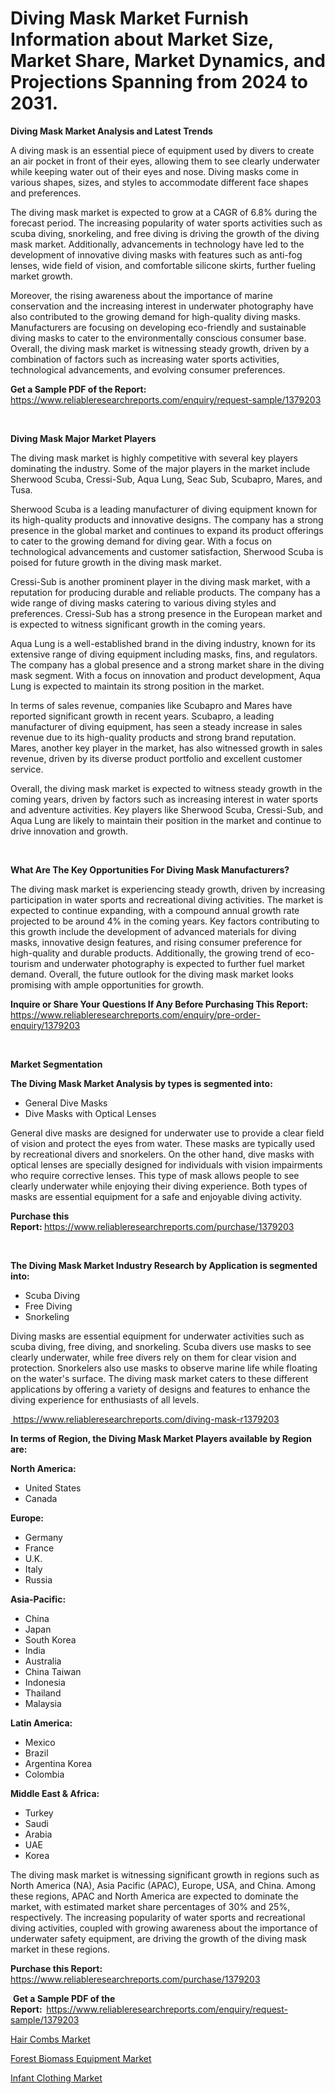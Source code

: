 <p><h1>Diving Mask Market Furnish Information about Market Size, Market Share, Market Dynamics, and Projections Spanning from 2024 to 2031.</h1></p><p><strong>Diving Mask Market Analysis and Latest Trends</strong></p>
<p><p>A diving mask is an essential piece of equipment used by divers to create an air pocket in front of their eyes, allowing them to see clearly underwater while keeping water out of their eyes and nose. Diving masks come in various shapes, sizes, and styles to accommodate different face shapes and preferences.</p><p>The diving mask market is expected to grow at a CAGR of 6.8% during the forecast period. The increasing popularity of water sports activities such as scuba diving, snorkeling, and free diving is driving the growth of the diving mask market. Additionally, advancements in technology have led to the development of innovative diving masks with features such as anti-fog lenses, wide field of vision, and comfortable silicone skirts, further fueling market growth.</p><p>Moreover, the rising awareness about the importance of marine conservation and the increasing interest in underwater photography have also contributed to the growing demand for high-quality diving masks. Manufacturers are focusing on developing eco-friendly and sustainable diving masks to cater to the environmentally conscious consumer base. Overall, the diving mask market is witnessing steady growth, driven by a combination of factors such as increasing water sports activities, technological advancements, and evolving consumer preferences.</p></p>
<p><strong>Get a Sample PDF of the Report:&nbsp;</strong> <a href="https://www.reliableresearchreports.com/enquiry/request-sample/1379203">https://www.reliableresearchreports.com/enquiry/request-sample/1379203</a></p>
<p>&nbsp;</p>
<p><strong>Diving Mask Major Market Players</strong></p>
<p><p>The diving mask market is highly competitive with several key players dominating the industry. Some of the major players in the market include Sherwood Scuba, Cressi-Sub, Aqua Lung, Seac Sub, Scubapro, Mares, and Tusa.</p><p>Sherwood Scuba is a leading manufacturer of diving equipment known for its high-quality products and innovative designs. The company has a strong presence in the global market and continues to expand its product offerings to cater to the growing demand for diving gear. With a focus on technological advancements and customer satisfaction, Sherwood Scuba is poised for future growth in the diving mask market.</p><p>Cressi-Sub is another prominent player in the diving mask market, with a reputation for producing durable and reliable products. The company has a wide range of diving masks catering to various diving styles and preferences. Cressi-Sub has a strong presence in the European market and is expected to witness significant growth in the coming years.</p><p>Aqua Lung is a well-established brand in the diving industry, known for its extensive range of diving equipment including masks, fins, and regulators. The company has a global presence and a strong market share in the diving mask segment. With a focus on innovation and product development, Aqua Lung is expected to maintain its strong position in the market.</p><p>In terms of sales revenue, companies like Scubapro and Mares have reported significant growth in recent years. Scubapro, a leading manufacturer of diving equipment, has seen a steady increase in sales revenue due to its high-quality products and strong brand reputation. Mares, another key player in the market, has also witnessed growth in sales revenue, driven by its diverse product portfolio and excellent customer service.</p><p>Overall, the diving mask market is expected to witness steady growth in the coming years, driven by factors such as increasing interest in water sports and adventure activities. Key players like Sherwood Scuba, Cressi-Sub, and Aqua Lung are likely to maintain their position in the market and continue to drive innovation and growth.</p></p>
<p>&nbsp;</p>
<p><strong>What Are The Key Opportunities For Diving Mask Manufacturers?</strong></p>
<p><p>The diving mask market is experiencing steady growth, driven by increasing participation in water sports and recreational diving activities. The market is expected to continue expanding, with a compound annual growth rate projected to be around 4% in the coming years. Key factors contributing to this growth include the development of advanced materials for diving masks, innovative design features, and rising consumer preference for high-quality and durable products. Additionally, the growing trend of eco-tourism and underwater photography is expected to further fuel market demand. Overall, the future outlook for the diving mask market looks promising with ample opportunities for growth.</p></p>
<p><strong>Inquire or Share Your Questions If Any Before Purchasing This Report:</strong> <a href="https://www.reliableresearchreports.com/enquiry/pre-order-enquiry/1379203">https://www.reliableresearchreports.com/enquiry/pre-order-enquiry/1379203</a></p>
<p>&nbsp;</p>
<p><strong>Market Segmentation</strong></p>
<p><strong>The Diving Mask Market Analysis by types is segmented into:</strong></p>
<p><ul><li>General Dive Masks</li><li>Dive Masks with Optical Lenses</li></ul></p>
<p><p>General dive masks are designed for underwater use to provide a clear field of vision and protect the eyes from water. These masks are typically used by recreational divers and snorkelers. On the other hand, dive masks with optical lenses are specially designed for individuals with vision impairments who require corrective lenses. This type of mask allows people to see clearly underwater while enjoying their diving experience. Both types of masks are essential equipment for a safe and enjoyable diving activity.</p></p>
<p><strong>Purchase this Report:&nbsp;</strong><a href="https://www.reliableresearchreports.com/purchase/1379203">https://www.reliableresearchreports.com/purchase/1379203</a></p>
<p>&nbsp;</p>
<p><strong>The Diving Mask Market Industry Research by Application is segmented into:</strong></p>
<p><ul><li>Scuba Diving</li><li>Free Diving</li><li>Snorkeling</li></ul></p>
<p><p>Diving masks are essential equipment for underwater activities such as scuba diving, free diving, and snorkeling. Scuba divers use masks to see clearly underwater, while free divers rely on them for clear vision and protection. Snorkelers also use masks to observe marine life while floating on the water's surface. The diving mask market caters to these different applications by offering a variety of designs and features to enhance the diving experience for enthusiasts of all levels.</p></p>
<p><a href="https://www.reliableresearchreports.com/diving-mask-r1379203">&nbsp;https://www.reliableresearchreports.com/diving-mask-r1379203</a></p>
<p><strong>In terms of Region, the Diving Mask Market Players available by Region are:</strong></p>
<p>
    <p> <strong> North America: </strong>
        <ul>
            <li>United States</li>
            <li>Canada</li>
        </ul>
        </p> 
    <p> <strong> Europe: </strong>
        <ul>
            <li>Germany</li>
            <li>France</li>
            <li>U.K.</li>
            <li>Italy</li>
            <li>Russia</li>
        </ul>
        </p> 
    <p> <strong> Asia-Pacific: </strong>
        <ul>
            <li>China</li>
            <li>Japan</li>
            <li>South Korea</li>
            <li>India</li>
            <li>Australia</li>
            <li>China Taiwan</li>
            <li>Indonesia</li>
            <li>Thailand</li>
            <li>Malaysia</li>
        </ul>
        </p> 
    <p> <strong> Latin America: </strong>
        <ul>
            <li>Mexico</li>
            <li>Brazil</li>
            <li>Argentina Korea</li>
            <li>Colombia</li>
        </ul>
        </p> 
    <p> <strong> Middle East & Africa: </strong>
        <ul>
            <li>Turkey</li>
            <li>Saudi</li>
            <li>Arabia</li>
            <li>UAE</li>
            <li>Korea</li>
        </ul>
    </p>
    </p>
<p><p>The diving mask market is witnessing significant growth in regions such as North America (NA), Asia Pacific (APAC), Europe, USA, and China. Among these regions, APAC and North America are expected to dominate the market, with estimated market share percentages of 30% and 25%, respectively. The increasing popularity of water sports and recreational diving activities, coupled with growing awareness about the importance of underwater safety equipment, are driving the growth of the diving mask market in these regions.</p></p>
<p><strong>Purchase this Report: </strong><a href="https://www.reliableresearchreports.com/purchase/1379203">https://www.reliableresearchreports.com/purchase/1379203</a></p>
<p>&nbsp;<strong>Get a Sample PDF of the Report:&nbsp;&nbsp;</strong><a href="https://www.reliableresearchreports.com/enquiry/request-sample/1379203">https://www.reliableresearchreports.com/enquiry/request-sample/1379203</a></p>
<p><strong></strong></p>
<p><p><a href="https://github.com/brendafegmorris532/Market-Research-Report-List-1/blob/main/hair-combs-market.md">Hair Combs Market</a></p><p><a href="https://view.publitas.com/reportprime-1/navigating-the-global-forest-biomass-equipment-market-landscape-trends-forecasts-and-impact-analysis-2024-2031-covered-in-137-pages/">Forest Biomass Equipment Market</a></p><p><a href="https://github.com/zcbxbnir25/Market-Research-Report-List-1/blob/main/infant-clothing-market.md">Infant Clothing Market</a></p></p>
